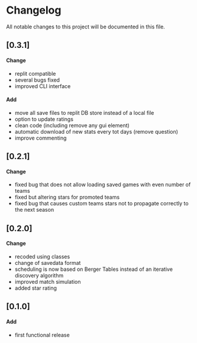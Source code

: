 # Changelog
All notable changes to this project will be documented in this file.

## [0.3.1]
#### Change 
 - replit compatible
 - several bugs fixed
 - improved CLI interface  

#### Add
 - move all save files to replit DB store instead of a local file
 - option to update ratings
 - clean code (including remove any gui element)
 - automatic download of new stats every tot days (remove question)
 - improve commenting
 
## [0.2.1]
#### Change 
 - fixed bug that does not allow loading saved games with even number of teams  
 - fixed but altering stars for promoted teams  
 - fixed bug that causes custom teams stars not to propagate correctly to the next season  

## [0.2.0]
#### Change    
 - recoded using classes  
 - change of savedata format  
 - scheduling is now based on Berger Tables instead of an iterative discovery algorithm  
 - improved match simulation  
 - added star rating  

## [0.1.0]
#### Add  
 - first functional release   

